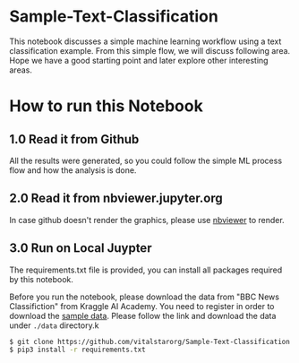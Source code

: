 # Sample-Text-Classification
This notebook discusses a simple machine learning workflow using a text classification example. From this simple flow, we will discuss following area. Hope we have a good starting point and later explore other interesting areas.

# How to run this Notebook
## 1.0 Read it from Github
All the results were generated, so you could follow the simple ML process flow and how the analysis is done.

## 2.0 Read it from nbviewer.jupyter.org
In case github doesn't render the graphics, please use [nbviewer](https://nbviewer.jupyter.org/github/vitalstarorg/Sample-Text-Classification/blob/main/Sample-Text-Classification1.ipynb) to render.

## 3.0 Run on Local Juypter
The requirements.txt file is provided, you can install all packages required by this notebook.

Before you run the notebook, please download the data from "BBC News Classifiction" from Kraggle AI Academy. You need to register in order to download the [sample data](https://www.kaggle.com/c/learn-ai-bbc/data). Please follow the link and download the data under `./data` directory.k

```bash
$ git clone https://github.com/vitalstarorg/Sample-Text-Classification.git
$ pip3 install -r requirements.txt
```
